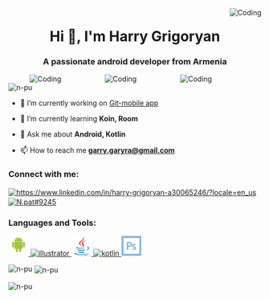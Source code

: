 <img align= "right" alt="Coding" src=https://cdn.discordapp.com/attachments/760106198900146176/1035614646817783888/gitt.gif>

<h1 align="center">Hi 👋, I'm Harry Grigoryan</h1>
<h3 align="center">A passionate android developer from Armenia</h3>

<img align= "right" alt="Coding" width="162" src=https://thumbs.gfycat.com/BitesizedPalatableAztecant-max-1mb.gif>
<img align= "right" alt="Coding" width="150" src=https://res.cloudinary.com/practicaldev/image/fetch/s--E_sJqrt5--/c_limit%2Cf_auto%2Cfl_progressive%2Cq_66%2Cw_880/https://dev-to-uploads.s3.amazonaws.com/i/okar893ukpf0swoto1y7.gif>


<img align= "right" alt="Coding" width="150" src=https://raw.githubusercontent.com/florent37/KotlinPleaseAnimate/master/media/sample.gif>


<p align="left"> <img src="https://komarev.com/ghpvc/?username=n-pu&label=Profile%20views&color=3ddb84&style=flat-square" alt="n-pu" /> </p>

- 🔭 I’m currently working on [Git-mobile app](https://github.com/N-Pu/GithubTestApp)

- 🌱 I’m currently learning **Koin, Room**

- 💬 Ask me about **Android, Kotlin**

- 📫 How to reach me **garry.garyra@gmail.com**

<h3 align="left">Connect with me:</h3>
<p align="left">
<a href="https://linkedin.com/in/https://www.linkedin.com/in/harry-grigoryan-a30065246/?locale=en_us" target="blank"><img align="center" src="https://raw.githubusercontent.com/rahuldkjain/github-profile-readme-generator/master/src/images/icons/Social/linked-in-alt.svg" alt="https://www.linkedin.com/in/harry-grigoryan-a30065246/?locale=en_us" height="30" width="40" /></a>
<a href="https://discord.gg/N.pat#9245" target="blank"><img align="center" src="https://raw.githubusercontent.com/rahuldkjain/github-profile-readme-generator/master/src/images/icons/Social/discord.svg" alt="N.pat#9245" height="30" width="40" /></a>
</p>

<h3 align="left">Languages and Tools:</h3>
<p align="left"> <a href="https://developer.android.com" target="_blank" rel="noreferrer"> <img src="https://raw.githubusercontent.com/devicons/devicon/master/icons/android/android-original-wordmark.svg" alt="android" width="40" height="40"/> </a> <a href="https://www.adobe.com/in/products/illustrator.html" target="_blank" rel="noreferrer"> <img src="https://www.vectorlogo.zone/logos/adobe_illustrator/adobe_illustrator-icon.svg" alt="illustrator" width="40" height="40"/> </a> <a href="https://www.java.com" target="_blank" rel="noreferrer"> <img src="https://raw.githubusercontent.com/devicons/devicon/master/icons/java/java-original.svg" alt="java" width="40" height="40"/> </a> <a href="https://kotlinlang.org" target="_blank" rel="noreferrer"> <img src="https://www.vectorlogo.zone/logos/kotlinlang/kotlinlang-icon.svg" alt="kotlin" width="40" height="40"/> </a> <a href="https://www.photoshop.com/en" target="_blank" rel="noreferrer"> <img src="https://raw.githubusercontent.com/devicons/devicon/master/icons/photoshop/photoshop-line.svg" alt="photoshop" width="40" height="40"/> </a> </p>

<p><img align="left" src="https://github-readme-stats.vercel.app/api/top-langs?username=n-pu&show_icons=true&theme=dark&locale=en&layout=compact" alt="n-pu" /></p>

<p>&nbsp;<img align="center" src="https://github-readme-stats.vercel.app/api?username=n-pu&show_icons=true&theme=dark&locale=en" alt="n-pu" /></p>

<p><img align="center" src="https://github-readme-streak-stats.herokuapp.com/?user=n-pu&theme=dark" alt="n-pu" /></p>
